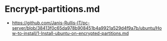 # Encrypt-partitions.md

* https://github.com/Janis-Rullis-IT/pc-server/blob/38413f0c65da978b908451b4a9921a529d4f9a7b/ubuntu/How-to-install/1-Install-ubuntu-on-encrypted-partitions.md
